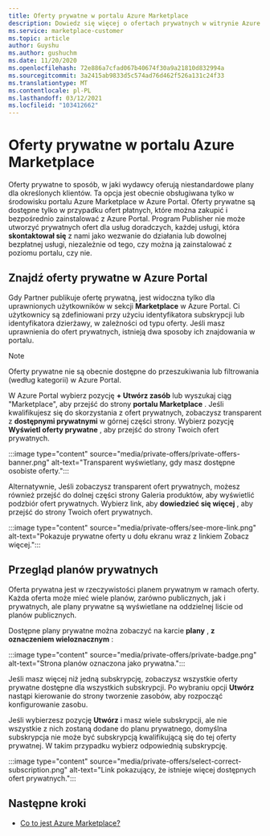 ```yaml
---
title: Oferty prywatne w portalu Azure Marketplace
description: Dowiedz się więcej o ofertach prywatnych w witrynie Azure Marketplace.
ms.service: marketplace-customer
ms.topic: article
author: Guyshu
ms.author: gushuchm
ms.date: 11/20/2020
ms.openlocfilehash: 72e886a7cfad067b40674f30a9a21810d832994a
ms.sourcegitcommit: 3a2415ab9833d5c574ad76d462f526a131c24f33
ms.translationtype: MT
ms.contentlocale: pl-PL
ms.lasthandoff: 03/12/2021
ms.locfileid: "103412662"
---
```

# <a name="private-offers-in-azure-marketplace"></a>Oferty prywatne w portalu Azure Marketplace

Oferty prywatne to sposób, w jaki wydawcy oferują niestandardowe plany dla określonych klientów. Ta opcja jest obecnie obsługiwana tylko w środowisku portalu Azure Marketplace w Azure Portal. Oferty prywatne są dostępne tylko w przypadku ofert płatnych, które można zakupić i bezpośrednio zainstalować z Azure Portal. Program Publisher nie może utworzyć prywatnych ofert dla usług doradczych, każdej usługi, która **skontaktował się** z nami jako wezwanie do działania lub dowolnej bezpłatnej usługi, niezależnie od tego, czy można ją zainstalować z poziomu portalu, czy nie.

## <a name="find-private-offers-in-the-azure-portal"></a>Znajdź oferty prywatne w Azure Portal

Gdy Partner publikuje ofertę prywatną, jest widoczna tylko dla uprawnionych użytkowników w sekcji **Marketplace** w Azure Portal. Ci użytkownicy są zdefiniowani przy użyciu identyfikatora subskrypcji lub identyfikatora dzierżawy, w zależności od typu oferty. Jeśli masz uprawnienia do ofert prywatnych, istnieją dwa sposoby ich znajdowania w portalu.

> [!NOTE]
> Oferty prywatne nie są obecnie dostępne do przeszukiwania lub filtrowania (według kategorii) w Azure Portal.

W Azure Portal wybierz pozycję **+ Utwórz zasób** lub wyszukaj ciąg "Marketplace", aby przejść do strony **portalu Marketplace** . Jeśli kwalifikujesz się do skorzystania z ofert prywatnych, zobaczysz transparent z **dostępnymi prywatnymi** w górnej części strony. Wybierz pozycję **Wyświetl oferty prywatne** , aby przejść do strony Twoich ofert prywatnych.

:::image type="content" source="media/private-offers/private-offers-banner.png" alt-text="Transparent wyświetlany, gdy masz dostępne osobiste oferty.":::

Alternatywnie, Jeśli zobaczysz transparent ofert prywatnych, możesz również przejść do dolnej części strony Galeria produktów, aby wyświetlić podzbiór ofert prywatnych. Wybierz link, aby **dowiedzieć się więcej** , aby przejść do strony Twoich ofert prywatnych.

:::image type="content" source="media/private-offers/see-more-link.png" alt-text="Pokazuje prywatne oferty u dołu ekranu wraz z linkiem Zobacz więcej.":::

## <a name="review-private-plans"></a>Przegląd planów prywatnych

Oferta prywatna jest w rzeczywistości planem prywatnym w ramach oferty. Każda oferta może mieć wiele planów, zarówno publicznych, jak i prywatnych, ale plany prywatne są wyświetlane na oddzielnej liście od planów publicznych.

Dostępne plany prywatne można zobaczyć na karcie **plany** , **z oznaczeniem wieloznacznym** :

:::image type="content" source="media/private-offers/private-badge.png" alt-text="Strona planów oznaczona jako prywatna.":::

Jeśli masz więcej niż jedną subskrypcję, zobaczysz wszystkie oferty prywatne dostępne dla wszystkich subskrypcji. Po wybraniu opcji **Utwórz** nastąpi kierowanie do strony tworzenie zasobów, aby rozpocząć konfigurowanie zasobu.

Jeśli wybierzesz pozycję **Utwórz** i masz wiele subskrypcji, ale nie wszystkie z nich zostaną dodane do planu prywatnego, domyślna subskrypcja nie może być subskrypcją kwalifikującą się do tej oferty prywatnej. W takim przypadku wybierz odpowiednią subskrypcję.

:::image type="content" source="media/private-offers/select-correct-subscription.png" alt-text="Link pokazujący, że istnieje więcej dostępnych ofert prywatnych.":::

## <a name="next-steps"></a>Następne kroki

- [Co to jest Azure Marketplace?](azure-marketplace-overview.md)
